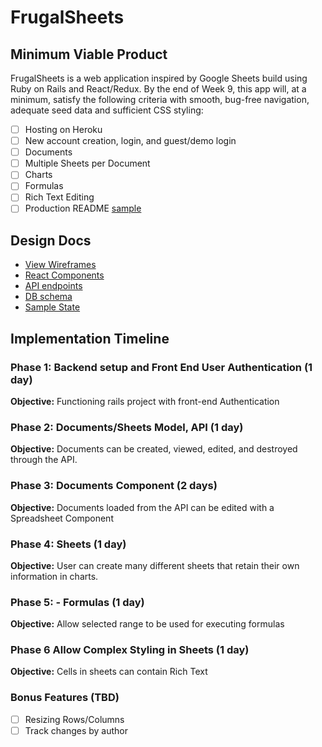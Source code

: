 # FrugalSheets

## Minimum Viable Product

FrugalSheets is a web application inspired by Google Sheets build using Ruby on Rails and React/Redux. By the end of Week 9, this app will, at a minimum, satisfy the following criteria with smooth, bug-free navigation, adequate seed data and sufficient CSS styling:

- [ ] Hosting on Heroku
- [ ] New account creation, login, and guest/demo login
- [ ] Documents
- [ ] Multiple Sheets per Document
- [ ] Charts
- [ ] Formulas
- [ ] Rich Text Editing
- [ ] Production README [sample](docs/README.md)

## Design Docs
* [View Wireframes][wireframes]
* [React Components][components]
* [API endpoints][api-endpoints]
* [DB schema][schema]
* [Sample State][sample-state]

[wireframes]: docs/wireframes
[components]: docs/component-hierarchy.md
[sample-state]: docs/sample-state.md
[api-endpoints]: docs/api-endpoints.md
[schema]: docs/schema.md

## Implementation Timeline

### Phase 1: Backend setup and Front End User Authentication (1 day)

**Objective:** Functioning rails project with front-end Authentication

### Phase 2: Documents/Sheets Model, API (1 day)

**Objective:** Documents can be created, viewed, edited, and destroyed through
the API.

### Phase 3: Documents Component (2 days)

**Objective:** Documents loaded from the API can be edited with a Spreadsheet
Component

### Phase 4: Sheets (1 day)

**Objective:** User can create many different sheets that retain their own information in charts.

### Phase 5: - Formulas (1 day)

**Objective:** Allow selected range to be used for executing formulas

### Phase 6 Allow Complex Styling in Sheets (1 day)

**Objective:** Cells in sheets can contain Rich Text


### Bonus Features (TBD)
- [ ] Resizing Rows/Columns
- [ ] Track changes by author
